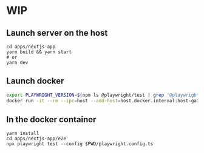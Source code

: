 # WIP

## Launch server on the host

```
cd apps/nextjs-app
yarn build && yarn start
# or
yarn dev
```

## Launch docker

```bash
export PLAYWRIGHT_VERSION=$(npm ls @playwright/test | grep '@playwright/test@' | grep -v 'deduped' |  sed 's/.*@//' | uniq -u)
docker run -it --rm --ipc=host --add-host=host.docker.internal:host-gateway -v $PWD:/app -w /app mcr.microsoft.com/playwright:v${PLAYWRIGHT_VERSION}-jammy /bin/bash
```

## In the docker container

```
yarn install
cd apps/nextjs-app/e2e
npx playwright test --config $PWD/playwright.config.ts
```
